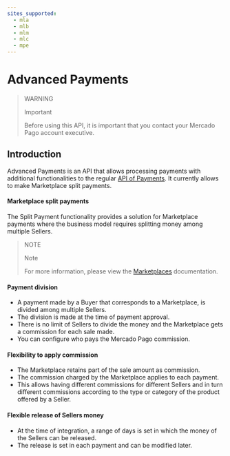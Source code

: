 ```yaml
---
sites_supported:
  - mla
  - mlb
  - mlm
  - mlc
  - mpe
---
```


# Advanced Payments

> WARNING
>
> Important
>
> Before using this API, it is important that you contact your Mercado Pago account executive.

## Introduction

Advanced Payments is an API that allows processing payments with additional functionalities to the regular [API of Payments](https://www.mercadopago.com.br/developers/en/guides/payments/api/introduction/). It currently allows to make Marketplace split payments.

#### Marketplace split payments

The Split Payment functionality provides a solution for Marketplace payments where the business model requires splitting money among multiple Sellers.

> NOTE
>
> Note
>
> For more information, please view the [Marketplaces](https://www.mercadopago.com.br/developers/en/guides/marketplace/api/introduction/) documentation.

#### Payment division

* A payment made by a Buyer that corresponds to a Marketplace, is divided among multiple Sellers.
* The division is made at the time of payment approval.
* There is no limit of Sellers to divide the money and the Marketplace gets a commission for each sale made.
* You can configure who pays the Mercado Pago commission.

#### Flexibility to apply commission

* The Marketplace retains part of the sale amount as commission.
* The commission charged by the Marketplace applies to each payment.
* This allows having different commissions for different Sellers and in turn different commissions according to the type or category of the product offered by a Seller.

#### Flexible release of Sellers money

* At the time of integration, a range of days is set in which the money of the Sellers can be released.
* The release is set in each payment and can be modified later.
